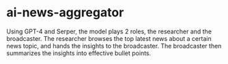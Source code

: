 # ai-news-aggregator
Using GPT-4 and Serper, the model plays 2 roles, the researcher and the broadcaster. The researcher browses the top latest news about a certain news topic, and hands the insights to the broadcaster. The broadcaster then summarizes the insights into effective bullet points.
